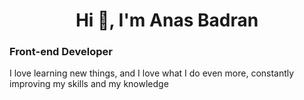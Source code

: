 # <center>Hi 👋, I'm Anas Badran<center>

### Front-end Developer

I love learning new things, and I love what I do even more, constantly improving my skills and my knowledge


